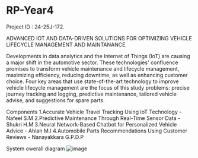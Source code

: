 # RP-Year4

Project ID : 24-25J-172.

ADVANCED IOT AND DATA-DRIVEN SOLUTIONS FOR OPTIMIZING VEHICLE LIFECYCLE MANAGEMENT AND MAINTANANCE.

Developments in data analytics and the Internet of Things (IoT) are causing a major shift in the automotive sector. These technologies' confluence promises to transform vehicle maintenance and lifecycle management, maximizing efficiency, reducing downtime, as well as enhancing customer choice. Four key areas that use state-of-the-art technology to improve vehicle lifecycle management are the focus of this study problems: 
precise journey tracking and logging, predictive maintenance, tailored vehicle advise, and suggestions for spare parts.

Components
1.Accurate Vehicle Travel Tracking Using IoT Technology - Nafeel S.M
2.Predictive Maintenance Through Real-Time Sensor Data - Shukri H.M
3.Neural Network-Based Chatbot for Personalized Vehicle Advice - Ahlan M.I
4.Automobile Parts Recommendations Using Customer Reviews - Nanayakkara G.P.D.P

System owerall diagram 
![image](https://github.com/user-attachments/assets/177ef898-939a-4841-be06-72560ce772b3)



